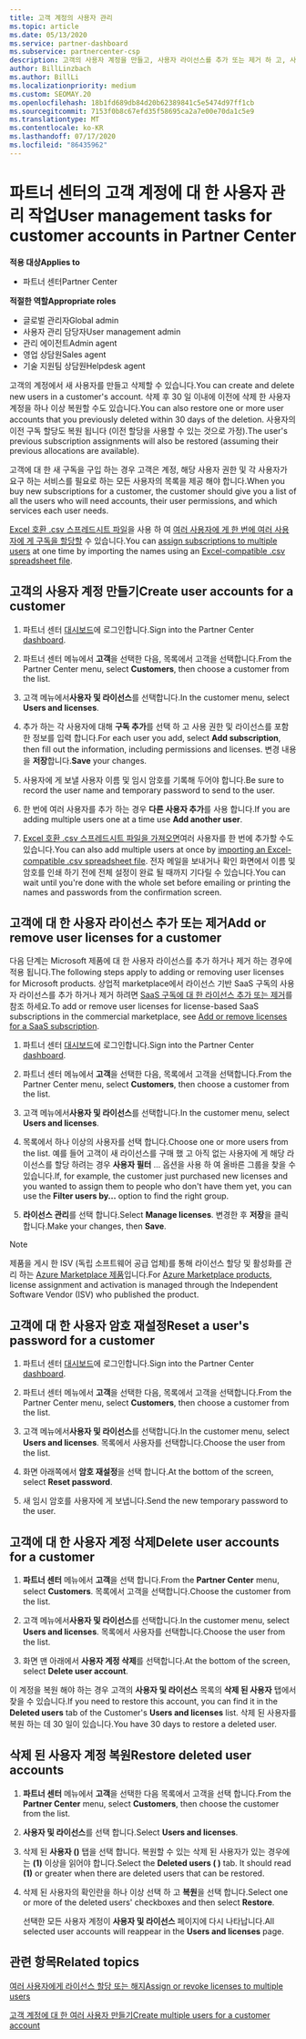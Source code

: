 ```yaml
---
title: 고객 계정의 사용자 관리
ms.topic: article
ms.date: 05/13/2020
ms.service: partner-dashboard
ms.subservice: partnercenter-csp
description: 고객의 사용자 계정을 만들고, 사용자 라이선스를 추가 또는 제거 하 고, 사용자 암호를 다시 설정 하거나, 사용자 계정을 삭제 하거나, 복원 하는 방법에 대해 알아봅니다.
author: BillLinzbach
ms.author: BillLi
ms.localizationpriority: medium
ms.custom: SEOMAY.20
ms.openlocfilehash: 18b1fd689db84d20b62389841c5e5474d97ff1cb
ms.sourcegitcommit: 7153f0b8c67efd35f58695ca2a7e00e70da1c5e9
ms.translationtype: MT
ms.contentlocale: ko-KR
ms.lasthandoff: 07/17/2020
ms.locfileid: "86435962"
---
```

# <a name="user-management-tasks-for-customer-accounts-in-partner-center"></a><span data-ttu-id="1f459-103">파트너 센터의 고객 계정에 대 한 사용자 관리 작업</span><span class="sxs-lookup"><span data-stu-id="1f459-103">User management tasks for customer accounts in Partner Center</span></span>

<span data-ttu-id="1f459-104">**적용 대상**</span><span class="sxs-lookup"><span data-stu-id="1f459-104">**Applies to**</span></span>

- <span data-ttu-id="1f459-105">파트너 센터</span><span class="sxs-lookup"><span data-stu-id="1f459-105">Partner Center</span></span>

<span data-ttu-id="1f459-106">**적절한 역할**</span><span class="sxs-lookup"><span data-stu-id="1f459-106">**Appropriate roles**</span></span>

- <span data-ttu-id="1f459-107">글로벌 관리자</span><span class="sxs-lookup"><span data-stu-id="1f459-107">Global admin</span></span>
- <span data-ttu-id="1f459-108">사용자 관리 담당자</span><span class="sxs-lookup"><span data-stu-id="1f459-108">User management admin</span></span>
- <span data-ttu-id="1f459-109">관리 에이전트</span><span class="sxs-lookup"><span data-stu-id="1f459-109">Admin agent</span></span>
- <span data-ttu-id="1f459-110">영업 상담원</span><span class="sxs-lookup"><span data-stu-id="1f459-110">Sales agent</span></span>
- <span data-ttu-id="1f459-111">기술 지원팀 상담원</span><span class="sxs-lookup"><span data-stu-id="1f459-111">Helpdesk agent</span></span>

<span data-ttu-id="1f459-112">고객의 계정에서 새 사용자를 만들고 삭제할 수 있습니다.</span><span class="sxs-lookup"><span data-stu-id="1f459-112">You can create and delete new users in a customer's account.</span></span> <span data-ttu-id="1f459-113">삭제 후 30 일 이내에 이전에 삭제 한 사용자 계정을 하나 이상 복원할 수도 있습니다.</span><span class="sxs-lookup"><span data-stu-id="1f459-113">You can also restore one or more user accounts that you previously deleted within 30 days of the deletion.</span></span> <span data-ttu-id="1f459-114">사용자의 이전 구독 할당도 복원 됩니다 (이전 할당을 사용할 수 있는 것으로 가정).</span><span class="sxs-lookup"><span data-stu-id="1f459-114">The user's previous subscription assignments will also be restored (assuming their previous allocations are available).</span></span>

<span data-ttu-id="1f459-115">고객에 대 한 새 구독을 구입 하는 경우 고객은 계정, 해당 사용자 권한 및 각 사용자가 요구 하는 서비스를 필요로 하는 모든 사용자의 목록을 제공 해야 합니다.</span><span class="sxs-lookup"><span data-stu-id="1f459-115">When you buy new subscriptions for a customer, the customer should give you a list of all the users who will need accounts, their user permissions, and which services each user needs.</span></span>  

<span data-ttu-id="1f459-116">[Excel 호환 .csv 스프레드시트 파일](adding-multiple-users-to-a-customer-account.md)을 사용 하 여 [여러 사용자에 게 한 번에 여러 사용자에 게 구독을 할당할](bulk-license-provisioning-for-multiple-users.md) 수 있습니다.</span><span class="sxs-lookup"><span data-stu-id="1f459-116">You can [assign subscriptions to multiple users](bulk-license-provisioning-for-multiple-users.md) at one time by importing the names using an [Excel-compatible .csv spreadsheet file](adding-multiple-users-to-a-customer-account.md).</span></span>

<a href="" id="createuseraccounts"></a>

## <a name="create-user-accounts-for-a-customer"></a><span data-ttu-id="1f459-117">고객의 사용자 계정 만들기</span><span class="sxs-lookup"><span data-stu-id="1f459-117">Create user accounts for a customer</span></span>

1. <span data-ttu-id="1f459-118">파트너 센터 [대시보드](https://partner.microsoft.com/dashboard)에 로그인합니다.</span><span class="sxs-lookup"><span data-stu-id="1f459-118">Sign into the Partner Center [dashboard](https://partner.microsoft.com/dashboard).</span></span>

2. <span data-ttu-id="1f459-119">파트너 센터 메뉴에서 **고객**을 선택한 다음, 목록에서 고객을 선택합니다.</span><span class="sxs-lookup"><span data-stu-id="1f459-119">From the Partner Center menu, select **Customers**, then choose a customer from the list.</span></span>

3. <span data-ttu-id="1f459-120">고객 메뉴에서**사용자 및 라이선스**를 선택합니다.</span><span class="sxs-lookup"><span data-stu-id="1f459-120">In the customer menu, select **Users and licenses**.</span></span>

4. <span data-ttu-id="1f459-121">추가 하는 각 사용자에 대해 **구독 추가**를 선택 하 고 사용 권한 및 라이선스를 포함 한 정보를 입력 합니다.</span><span class="sxs-lookup"><span data-stu-id="1f459-121">For each user you add, select **Add subscription**, then fill out the information, including permissions and licenses.</span></span> <span data-ttu-id="1f459-122">변경 내용을 **저장**합니다.</span><span class="sxs-lookup"><span data-stu-id="1f459-122">**Save** your changes.</span></span>

5. <span data-ttu-id="1f459-123">사용자에 게 보낼 사용자 이름 및 임시 암호를 기록해 두어야 합니다.</span><span class="sxs-lookup"><span data-stu-id="1f459-123">Be sure to record the user name and temporary password to send to the user.</span></span>

6. <span data-ttu-id="1f459-124">한 번에 여러 사용자를 추가 하는 경우 **다른 사용자 추가**를 사용 합니다.</span><span class="sxs-lookup"><span data-stu-id="1f459-124">If you are adding multiple users one at a time use **Add another user**.</span></span>

7. <span data-ttu-id="1f459-125">[Excel 호환 .csv 스프레드시트 파일을 가져오면](adding-multiple-users-to-a-customer-account.md)여러 사용자를 한 번에 추가할 수도 있습니다.</span><span class="sxs-lookup"><span data-stu-id="1f459-125">You can also add multiple users at once by [importing an Excel-compatible .csv spreadsheet file](adding-multiple-users-to-a-customer-account.md).</span></span> <span data-ttu-id="1f459-126">전자 메일을 보내거나 확인 화면에서 이름 및 암호를 인쇄 하기 전에 전체 설정이 완료 될 때까지 기다릴 수 있습니다.</span><span class="sxs-lookup"><span data-stu-id="1f459-126">You can wait until you're done with the whole set before emailing or printing the names and passwords from the confirmation screen.</span></span>

<a href="" id="userlicensing"></a>

## <a name="add-or-remove-user-licenses-for-a-customer"></a><span data-ttu-id="1f459-127">고객에 대 한 사용자 라이선스 추가 또는 제거</span><span class="sxs-lookup"><span data-stu-id="1f459-127">Add or remove user licenses for a customer</span></span>

<span data-ttu-id="1f459-128">다음 단계는 Microsoft 제품에 대 한 사용자 라이선스를 추가 하거나 제거 하는 경우에 적용 됩니다.</span><span class="sxs-lookup"><span data-stu-id="1f459-128">The following steps apply to adding or removing user licenses for Microsoft products.</span></span> <span data-ttu-id="1f459-129">상업적 marketplace에서 라이선스 기반 SaaS 구독의 사용자 라이선스를 추가 하거나 제거 하려면 [SaaS 구독에 대 한 라이선스 추가 또는 제거](csp-commercial-marketplace-manage.md#add-or-remove-licenses-for-a-saas-subscription)를 참조 하세요.</span><span class="sxs-lookup"><span data-stu-id="1f459-129">To add or remove user licenses for license-based SaaS subscriptions in the commercial marketplace, see [Add or remove licenses for a SaaS subscription](csp-commercial-marketplace-manage.md#add-or-remove-licenses-for-a-saas-subscription).</span></span>

1. <span data-ttu-id="1f459-130">파트너 센터 [대시보드](https://partner.microsoft.com/dashboard)에 로그인합니다.</span><span class="sxs-lookup"><span data-stu-id="1f459-130">Sign into the Partner Center [dashboard](https://partner.microsoft.com/dashboard).</span></span>

2. <span data-ttu-id="1f459-131">파트너 센터 메뉴에서 **고객**을 선택한 다음, 목록에서 고객을 선택합니다.</span><span class="sxs-lookup"><span data-stu-id="1f459-131">From the Partner Center menu, select **Customers**, then choose a customer from the list.</span></span>

3. <span data-ttu-id="1f459-132">고객 메뉴에서**사용자 및 라이선스**를 선택합니다.</span><span class="sxs-lookup"><span data-stu-id="1f459-132">In the customer menu, select **Users and licenses**.</span></span>

4. <span data-ttu-id="1f459-133">목록에서 하나 이상의 사용자를 선택 합니다.</span><span class="sxs-lookup"><span data-stu-id="1f459-133">Choose one or more users from the list.</span></span> <span data-ttu-id="1f459-134">예를 들어 고객이 새 라이선스를 구매 했 고 아직 없는 사용자에 게 해당 라이선스를 할당 하려는 경우 **사용자 필터** ... 옵션을 사용 하 여 올바른 그룹을 찾을 수 있습니다.</span><span class="sxs-lookup"><span data-stu-id="1f459-134">If, for example, the customer just purchased new licenses and you wanted to assign them to people who don't have them yet, you can use the **Filter users by...** option to find the right group.</span></span>

5. <span data-ttu-id="1f459-135">**라이선스 관리**를 선택 합니다.</span><span class="sxs-lookup"><span data-stu-id="1f459-135">Select **Manage licenses**.</span></span> <span data-ttu-id="1f459-136">변경한 후 **저장**을 클릭 합니다.</span><span class="sxs-lookup"><span data-stu-id="1f459-136">Make your changes, then **Save**.</span></span>

> [!NOTE]
> <span data-ttu-id="1f459-137">제품을 게시 한 ISV (독립 소프트웨어 공급 업체)를 통해 라이선스 할당 및 활성화를 관리 하는 [Azure Marketplace 제품](csp-commercial-marketplace-manage.md#assign-licenses-and-activate-a-subscription-on-behalf-of-a-customer)입니다.</span><span class="sxs-lookup"><span data-stu-id="1f459-137">For [Azure Marketplace products](csp-commercial-marketplace-manage.md#assign-licenses-and-activate-a-subscription-on-behalf-of-a-customer), license assignment and activation is managed through the Independent Software Vendor (ISV) who published the product.</span></span>

<a href="" id="resetpassword"></a>

## <a name="reset-a-users-password-for-a-customer"></a><span data-ttu-id="1f459-138">고객에 대 한 사용자 암호 재설정</span><span class="sxs-lookup"><span data-stu-id="1f459-138">Reset a user's password for a customer</span></span>

1. <span data-ttu-id="1f459-139">파트너 센터 [대시보드](https://partner.microsoft.com/dashboard)에 로그인합니다.</span><span class="sxs-lookup"><span data-stu-id="1f459-139">Sign into the Partner Center [dashboard](https://partner.microsoft.com/dashboard).</span></span>

2. <span data-ttu-id="1f459-140">파트너 센터 메뉴에서 **고객**을 선택한 다음, 목록에서 고객을 선택합니다.</span><span class="sxs-lookup"><span data-stu-id="1f459-140">From the Partner Center menu, select **Customers**, then choose a customer from the list.</span></span>

3.  <span data-ttu-id="1f459-141">고객 메뉴에서**사용자 및 라이선스**를 선택합니다.</span><span class="sxs-lookup"><span data-stu-id="1f459-141">In the customer menu, select **Users and licenses**.</span></span> <span data-ttu-id="1f459-142">목록에서 사용자를 선택합니다.</span><span class="sxs-lookup"><span data-stu-id="1f459-142">Choose the user from the list.</span></span>

4.  <span data-ttu-id="1f459-143">화면 아래쪽에서 **암호 재설정**을 선택 합니다.</span><span class="sxs-lookup"><span data-stu-id="1f459-143">At the bottom of the screen, select **Reset password**.</span></span> 

5.  <span data-ttu-id="1f459-144">새 임시 암호를 사용자에 게 보냅니다.</span><span class="sxs-lookup"><span data-stu-id="1f459-144">Send the new temporary password to the user.</span></span>

<a href="" id="deleteuseraccounts"></a>

## <a name="delete-user-accounts-for-a-customer"></a><span data-ttu-id="1f459-145">고객에 대 한 사용자 계정 삭제</span><span class="sxs-lookup"><span data-stu-id="1f459-145">Delete user accounts for a customer</span></span>

1.  <span data-ttu-id="1f459-146">**파트너 센터** 메뉴에서 **고객**을 선택 합니다.</span><span class="sxs-lookup"><span data-stu-id="1f459-146">From the **Partner Center** menu, select **Customers**.</span></span> <span data-ttu-id="1f459-147">목록에서 고객을 선택합니다.</span><span class="sxs-lookup"><span data-stu-id="1f459-147">Choose the customer from the list.</span></span>

2.  <span data-ttu-id="1f459-148">고객 메뉴에서**사용자 및 라이선스**를 선택합니다.</span><span class="sxs-lookup"><span data-stu-id="1f459-148">In the customer menu, select **Users and licenses**.</span></span> <span data-ttu-id="1f459-149">목록에서 사용자를 선택합니다.</span><span class="sxs-lookup"><span data-stu-id="1f459-149">Choose the user from the list.</span></span>

3.  <span data-ttu-id="1f459-150">화면 맨 아래에서 **사용자 계정 삭제**를 선택합니다.</span><span class="sxs-lookup"><span data-stu-id="1f459-150">At the bottom of the screen, select **Delete user account**.</span></span>

<span data-ttu-id="1f459-151">이 계정을 복원 해야 하는 경우 고객의 **사용자 및 라이선스** 목록의 **삭제 된 사용자** 탭에서 찾을 수 있습니다.</span><span class="sxs-lookup"><span data-stu-id="1f459-151">If you need to restore this account, you can find it in the **Deleted users** tab of the Customer's **Users and licenses** list.</span></span> <span data-ttu-id="1f459-152">삭제 된 사용자를 복원 하는 데 30 일이 있습니다.</span><span class="sxs-lookup"><span data-stu-id="1f459-152">You have 30 days to restore a deleted user.</span></span>

<a href="" id="restoreuseraccounts"></a>

## <a name="restore-deleted-user-accounts"></a><span data-ttu-id="1f459-153">삭제 된 사용자 계정 복원</span><span class="sxs-lookup"><span data-stu-id="1f459-153">Restore deleted user accounts</span></span>

1.  <span data-ttu-id="1f459-154">**파트너 센터** 메뉴에서 **고객**을 선택한 다음 목록에서 고객을 선택 합니다.</span><span class="sxs-lookup"><span data-stu-id="1f459-154">From the **Partner Center** menu, select **Customers**, then choose the customer from the list.</span></span>

2.  <span data-ttu-id="1f459-155">**사용자 및 라이선스**를 선택 합니다.</span><span class="sxs-lookup"><span data-stu-id="1f459-155">Select **Users and licenses**.</span></span>

3.  <span data-ttu-id="1f459-156">삭제 된 **사용자 ()** 탭을 선택 합니다. 복원할 수 있는 삭제 된 사용자가 있는 경우에는 **(1)** 이상을 읽어야 합니다.</span><span class="sxs-lookup"><span data-stu-id="1f459-156">Select the **Deleted users ( )** tab. It should read **(1)** or greater when there are deleted users that can be restored.</span></span>

4.  <span data-ttu-id="1f459-157">삭제 된 사용자의 확인란을 하나 이상 선택 하 고 **복원**을 선택 합니다.</span><span class="sxs-lookup"><span data-stu-id="1f459-157">Select one or more of the deleted users' checkboxes and then select **Restore**.</span></span>

    <span data-ttu-id="1f459-158">선택한 모든 사용자 계정이 **사용자 및 라이선스** 페이지에 다시 나타납니다.</span><span class="sxs-lookup"><span data-stu-id="1f459-158">All selected user accounts will reappear in the **Users and licenses** page.</span></span>

## <a name="related-topics"></a><span data-ttu-id="1f459-159">관련 항목</span><span class="sxs-lookup"><span data-stu-id="1f459-159">Related topics</span></span>


[<span data-ttu-id="1f459-160">여러 사용자에게 라이선스 할당 또는 해지</span><span class="sxs-lookup"><span data-stu-id="1f459-160">Assign or revoke licenses to multiple users</span></span>](bulk-license-provisioning-for-multiple-users.md)

[<span data-ttu-id="1f459-161">고객 계정에 대 한 여러 사용자 만들기</span><span class="sxs-lookup"><span data-stu-id="1f459-161">Create multiple users for a customer account</span></span>](adding-multiple-users-to-a-customer-account.md)